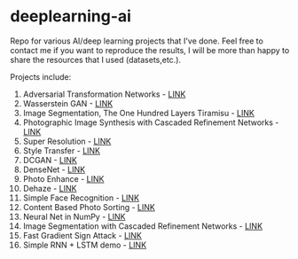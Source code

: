 # deeplearning-ai
Repo for various AI/deep learning projects that I've done. Feel free to contact me if you want to reproduce the results, I will be more than happy to share the resources that I used (datasets,etc.).

Projects include:
1. Adversarial Transformation Networks - [LINK](https://github.com/rrwiyatn/deeplearning-ai/tree/master/adversarial_transformation_networks)
2. Wasserstein GAN - [LINK](https://github.com/rrwiyatn/deeplearning-ai/tree/master/wasserstein_gan)
3. Image Segmentation, The One Hundred Layers Tiramisu - [LINK](https://github.com/rrwiyatn/deeplearning-ai/tree/master/tiramisu_segmentation)
4. Photographic Image Synthesis with Cascaded Refinement Networks - [LINK](https://github.com/rrwiyatn/deeplearning-ai/tree/master/photo_image_synthesis_CRN)
5. Super Resolution - [LINK](https://github.com/rrwiyatn/deeplearning-ai/tree/master/super_resolution)
6. Style Transfer - [LINK](https://github.com/rrwiyatn/deeplearning-ai/tree/master/style_transfer)
7. DCGAN - [LINK](https://github.com/rrwiyatn/deeplearning-ai/tree/master/dcgan)
8. DenseNet - [LINK](https://github.com/rrwiyatn/deeplearning-ai/tree/master/densenet)
9. Photo Enhance - [LINK](https://github.com/rrwiyatn/deeplearning-ai/tree/master/photo_enhance)
10. Dehaze - [LINK](https://github.com/rrwiyatn/deeplearning-ai/tree/master/dehaze)
11. Simple Face Recognition - [LINK](https://github.com/rrwiyatn/deeplearning-ai/tree/master/simple_face_recognition)
12. Content Based Photo Sorting - [LINK](https://github.com/rrwiyatn/deeplearning-ai/tree/master/photo_content_sorting)
13. Neural Net in NumPy - [LINK](https://github.com/rrwiyatn/deeplearning-ai/tree/master/neural_network)
14. Image Segmentation with Cascaded Refinement Networks - [LINK](https://github.com/rrwiyatn/deeplearning-ai/tree/master/CRN_segmentation)
15. Fast Gradient Sign Attack - [LINK](https://github.com/rrwiyatn/deeplearning-ai/tree/master/fast_gradient_sign_attack)
16. Simple RNN + LSTM demo - [LINK](https://github.com/rrwiyatn/deeplearning-ai/tree/master/rnn_lstm)